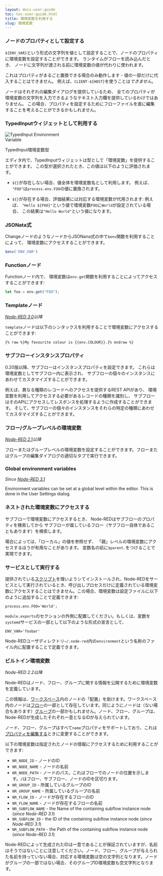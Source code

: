 ```yaml
---
layout: docs-user-guide
toc: toc-user-guide.html
title: 環境変数を利用する
slug: 環境変数
---
```


### ノードのプロパティとして設定する

`${ENV_VAR}`という形式の文字列を値として設定することで、ノードのプロパティに環境変数を設定することができます。
ランタイムがフローを読み込んだとき、
ノードに文字列が渡される前に環境変数の値が代わりに使われます。

これはプロパティがまるごと置換できる場合のみ動作します - 値の一部だけに代入することはできません。
例えば、`CLIENT-${HOST}`を使うことは*できません*。

ノードはそれぞれの編集ダイアログを提供しているため、
全てのプロパティが環境変数の文字列を入力できるようなテキスト入力欄を提供しているわけではありません。
この場合、プロパティを設定するためにフローファイルを直に編集することを考えることができるかもしれません。


### TypedInputウィジェットとして利用する

<div style="width: 222px" class="figure align-right">
  <img src="editor/images/editor-typedInput-envvar-expanded.png" alt="TypedInput Environment Variable">
  <p class="caption">TypedInput環境変数型</p>
</div>


エディタ内で、TypedInputウィジェットは型として「環境変数」を提供することができます。
この型が選択されたとき、この値は以下のように評価されます。

 - `${}`が存在しない場合、値全体を環境変数名として利用します。
   例えば、
   `"FOO"`は`process.env.FOO`の値に置換されます。


 - `${}`が存在する場合、評価結果には対応する環境変数が代用されます:
   例えば、
   `"Hello ${FOO}"`という値で環境変数`FOO`に`World`が設定されている場合、
   この結果は`"Hello World"`という値になります。



### JSONata式

ChangeノードのようなノードからJSONana式の中で`$env`関数を利用することによって、
環境変数にアクセスすることができます。

```javascript
$env('ENV_VAR')
```

### Functionノード

Functionノード内で、
環境変数は`env.get`関数を利用することによってアクセスすることができます:

```javascript
let foo = env.get("FOO");
```

### Templateノード

*[Node-RED 3.0](https://nodered.org/blog/2022/07/14/version-3-0-released#environment-variables-in-the-template-node)以降*

`template`ノードは以下のシンタックスを利用することで環境変数にアクセスすることができます:
```
{% raw %}My favourite colour is {{env.COLOUR}}.{% endraw %}
```

### サブフローインスタンスプロパティ

0.20版以降、サブフローはインスタンスプロパティを設定できます。
これらは環境変数としてサブフロー内に表示され、
サブフローの個々のインスタンスにあわせてカスタマイズすることができます。

例えば、異なる種類のレコードへのアクセスを提供するREST APIがあり、
環境変数を利用してアクセスする必要があるレコードの種類を識別し、
サブフローはそのAPIにアクセスしてレスポンスを処理するように作成することができます。
そして、サブフローの個々のインスタンスをそれらの特定の種類にあわせてカスタマイズすることができます。



### フロー/グループレベルの環境変数

*[Node-RED 2.1](https://nodered.org/blog/2021/10/21/version-2-1-released#flowgroup-level-environment-variables)以降*

フローまたはグループレベルの環境変数を設定することができます。フローまたはグループの編集ダイアログの適切なタブで実行できます。

### Global environment variables

*Since [Node-RED 3.1](/blog/2023/09/06/version-3-1-released#global-environment-variables)*

Environment variables can be set at a global level within the editor. This is done in the User Settings dialog.


### ネストされた環境変数にアクセスする

サブフローで環境変数にアクセスするとき、
Node-REDはサブフローのプロパティを検索してから
サブフローが属しているフロー（サブフロー自体であることもあります）を検索します。

場合によっては、「ローカル」の値を参照せず、
「親」レベルの環境変数にアクセスするほうが有用なことがあります。
変数名の前に`$parent.`をつけることで実現できます。


### サービスとして実行する

提供されている[スクリプト](https://nodered.org/docs/getting-started/raspberrypi)を理いようシてインストールされ、Node-REDをサービスとして実行されているとき、呼び出しプロセスだけに定義されている環境変数にアクセスすることはできません。この場合、環境変数は設定ファイルに以下のように追加することで定義できます: 

```
process.env.FOO='World';
```

`module.exports`のセクションの外側に配置してください。もしくは、変数を`systemd`サービスの一部として以下のような形式の宣言として、

```
ENV_VAR='foobar'
```
Node-REDユーザディレクトリ`~/.node-red`内の`environment`という名称のファイル内に配置することで定義できます。


### ビルトイン環境変数

*Node-RED 2.2以降*

Node-REDはノード、フロー、グループに関する情報を公開するために環境変数を定義しています。

この情報は、[ワークスペース](/docs/user-guide/editor/workspace)内のノードの「配置」を助けます。ワークスペース内のノードは[フロー](/docs/user-guide/editor/workspace/flows)の一部として存在しています。同じようにノードは（ない場合もあります）[グループ](/docs/user-guide/editor/workspace/groups)の一部かもしれません。ノード、フロー、グループは、Node-REDが生成したそれぞれ一意となるIDが与えられています。

ノード、フロー、グループはすべて`name`プロパティをサポートしており、これは[プロパティを編集する](/docs/user-guide/editor/workspace/nodes#editing-node-properties)ときに変更することができます。

以下の環境変数は指定されたノードの情報にアクセスするために利用することができます:

- `NR_NODE_ID` - ノードのID
- `NR_NODE_NAME` - ノードの名前
- `NR_NODE_PATH` - ノードのパス。これはフローでのノードの位置を示します。`/`はフロー、サブフロー、ノードのIDを区切ります。
- `NR_GROUP_ID` - 所属しているグループのID
- `NR_GROUP_NAME` - 所属しているグループの名前
- `NR_FLOW_ID` - ノードが存在するフローのID
- `NR_FLOW_NAME` - ノードが存在するフローの名前
- `NR_SUBFLOW_NAME` - the Name of the containing subflow instance node (*since Node-RED 3.1*)
- `NR_SUBFLOW_ID` - the ID of the containing subflow instance node (*since Node-RED 3.1*)
- `NR_SUBFLOW_PATH` - the Path of the containing subflow instance node (*since Node-RED 3.1*)


Node-REDによって生成されたIDは一意であることが保証されていますが、名前はそうではないことに注意してください。ノード、フロー、グループが与えられた名前を持っていない場合、対応する環境変数は空の文字列となります。ノードがグループの一部ではない場合、そのグループID環境変数も空文字列となります。


